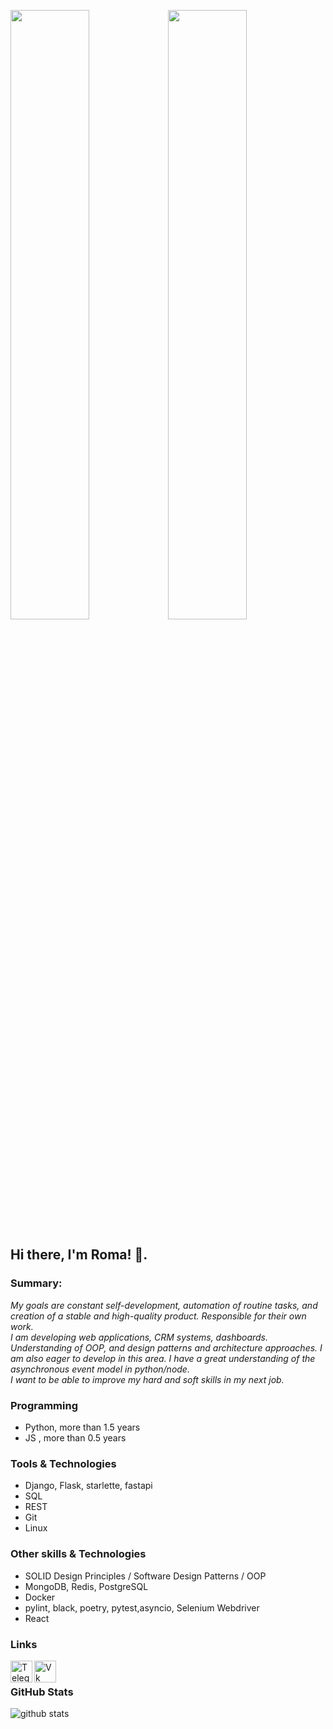 <img src="https://avatars.mds.yandex.net/get-pdb/1749846/8e885a8e-d708-4b11-9180-3d6e8f2bc0a7/orig" object-fit="cover" width="50%"><img src="https://avatars.mds.yandex.net/get-pdb/1749846/8e885a8e-d708-4b11-9180-3d6e8f2bc0a7/orig" object-fit="cover" width="50%">

## Hi there, I'm Roma! 👋. 

### Summary:

*My goals are constant self-development, automation of routine tasks, and creation of a stable and high-quality product. Responsible for their own work.*  
*I am developing web applications, CRM systems, dashboards. Understanding of OOP, and design patterns and architecture approaches. I am also eager to develop in this area. I have a great understanding of the asynchronous event model in python/node.*  
*I want to be able to improve my hard and soft skills in my next job.*  

### Programming
* Python, more than 1.5 years
* JS , more than 0.5 years

### Tools & Technologies
* Django, Flask, starlette, fastapi
* SQL
* REST
* Git
* Linux

### Other skills & Technologies
* SOLID Design Principles / Software Design Patterns / OOP
* MongoDB, Redis, PostgreSQL
* Docker
* pylint, black, poetry, pytest,asyncio, Selenium Webdriver
* React

### Links

<a href="https://t.me/ohmaydev">
  <img align="left" alt="Telegram" width="35px" src="https://cdn.jsdelivr.net/npm/simple-icons@v3/icons/telegram.svg" />
</a>
<a href="https://vk.com/tokia_flex">
  <img align="left" alt="Vk" width="35px" src="https://cdn.jsdelivr.net/npm/simple-icons@v3/icons/vk.svg" />
</a>
<br/>

### GitHub Stats

![github stats](https://github-readme-stats.vercel.app/api?username=Bloodielie&show_icons=true&count_private=true&hide_title=true)
